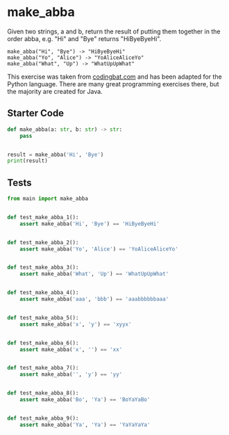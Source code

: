 # make_abba





Given two strings, a and b, return the result of putting them together in the order abba, e.g. "Hi" and "Bye" returns "HiByeByeHi".

```
make_abba("Hi", "Bye") -> "HiByeByeHi"
make_abba("Yo", "Alice") -> "YoAliceAliceYo"
make_abba("What", "Up") -> "WhatUpUpWhat"
```

This exercise was taken from [codingbat.com](https://codingbat.com/prob/p161056) and has been adapted for the Python language. There are many great programming exercises there, but the majority are created for Java.

## Starter Code
```python
def make_abba(a: str, b: str) -> str:
    pass


result = make_abba('Hi', 'Bye')
print(result)
```

## Tests
```python
from main import make_abba


def test_make_abba_1():
    assert make_abba('Hi', 'Bye') == 'HiByeByeHi'


def test_make_abba_2():
    assert make_abba('Yo', 'Alice') == 'YoAliceAliceYo'


def test_make_abba_3():
    assert make_abba('What', 'Up') == 'WhatUpUpWhat'


def test_make_abba_4():
    assert make_abba('aaa', 'bbb') == 'aaabbbbbbaaa'


def test_make_abba_5():
    assert make_abba('x', 'y') == 'xyyx'


def test_make_abba_6():
    assert make_abba('x', '') == 'xx'


def test_make_abba_7():
    assert make_abba('', 'y') == 'yy'


def test_make_abba_8():
    assert make_abba('Bo', 'Ya') == 'BoYaYaBo'


def test_make_abba_9():
    assert make_abba('Ya', 'Ya') == 'YaYaYaYa'
```
